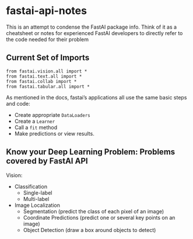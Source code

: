 # fastai-api-notes

This is an attempt to condense the FastAI package info. Think of it as a cheatsheet or notes for experienced FastAI developers to directly refer to the code needed for their problem

## Current Set of Imports

```
from fastai.vision.all import *
from fastai.text.all import *
from fastai.collab import *
from fastai.tabular.all import *
```

As mentioned in the docs, fastai’s applications all use the same basic steps and code:
* Create appropriate `DataLoaders`
* Create a `Learner`
* Call a `fit` method
* Make predictions or view results.


## Know your Deep Learning Problem: Problems covered by FastAI API

Vision:

* Classification
    * Single-label
    * Multi-label
* Image Localization
    * Segmentation (predict the class of each pixel of an image)
    * Coordinate Predictions (predict one or several key points on an image)
    * Object Detection (draw a box around objects to detect)
